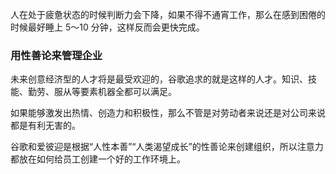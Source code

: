 人在处于疲惫状态的时候判断力会下降，如果不得不通宵工作，那么在感到困倦的时候最好睡上 5～10 分钟，这样反而会更快完成。

### 用性善论来管理企业

未来创意经济型的人才将是最受欢迎的，谷歌追求的就是这样的人才。知识、技能、勤劳、服从等要素机器全都可以满足。

如果能够激发出热情、创造力和积极性，那么不管是对劳动者来说还是对公司来说都是有利无害的。

谷歌和爱彼迎是根据“人性本善”“人类渴望成长”的性善论来创建组织，所以注意力都放在如何给员工创建一个好的工作环境上。
